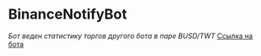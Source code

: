 # BinanceNotifyBot

*Бот веден статистику торгов другого бота в паре BUSD/TWT*
[Ссылка на бота](https://t.me/CryptostatusMarketBot "Телеграм бот")
